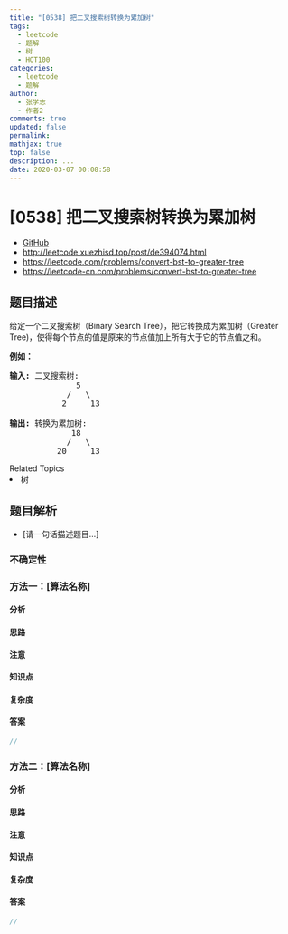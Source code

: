 ```yaml
---
title: "[0538] 把二叉搜索树转换为累加树"
tags:
  - leetcode
  - 题解
  - 树
  - HOT100
categories:
  - leetcode
  - 题解
author:
  - 张学志
  - 作者2
comments: true
updated: false
permalink:
mathjax: true
top: false
description: ...
date: 2020-03-07 00:08:58
---
```



# [0538] 把二叉搜索树转换为累加树
* [GitHub](https://github.com/algoboy101/LeetCodeCrowdsource/tree/master/_posts/QA/%5B0538%5D%20%E6%8A%8A%E4%BA%8C%E5%8F%89%E6%90%9C%E7%B4%A2%E6%A0%91%E8%BD%AC%E6%8D%A2%E4%B8%BA%E7%B4%AF%E5%8A%A0%E6%A0%91.md)
* http://leetcode.xuezhisd.top/post/de394074.html
* https://leetcode.com/problems/convert-bst-to-greater-tree
* https://leetcode-cn.com/problems/convert-bst-to-greater-tree


## 题目描述

<p>给定一个二叉搜索树（Binary Search Tree），把它转换成为累加树（Greater Tree)，使得每个节点的值是原来的节点值加上所有大于它的节点值之和。</p>

<p><strong>例如：</strong></p>

<pre>
<strong>输入:</strong> 二叉搜索树:
              5
            /   \
           2     13

<strong>输出:</strong> 转换为累加树:
             18
            /   \
          20     13
</pre>
<div><div>Related Topics</div><div><li>树</li></div></div>


## 题目解析
* [请一句话描述题目...]

### 不确定性


### 方法一：[算法名称]

#### 分析

#### 思路

#### 注意

#### 知识点

#### 复杂度

#### 答案

```cpp
//
```


### 方法二：[算法名称]

#### 分析

#### 思路

#### 注意

#### 知识点

#### 复杂度

#### 答案

```cpp
//
```



